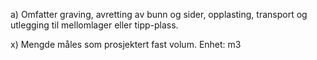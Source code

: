 a) Omfatter graving, avretting av bunn og sider, opplasting, transport og utlegging til mellomlager eller tipp-plass.

x) Mengde måles som prosjektert fast volum. Enhet: m3

